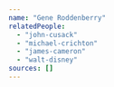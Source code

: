 ```yaml
---
name: "Gene Roddenberry"
relatedPeople:
  - "john-cusack"
  - "michael-crichton"
  - "james-cameron"
  - "walt-disney"
sources: []
---
```


